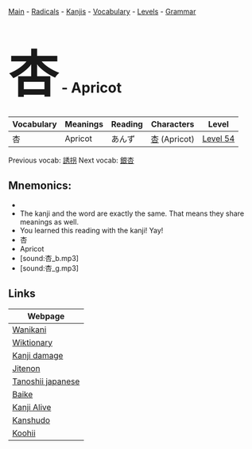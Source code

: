 <style> bigfont {font-size: 100px}</style>
[Main](../README.md) -
[Radicals](../radicals.md) -
[Kanjis](../kanjis.md) -
[Vocabulary](../vocabulary.md) -
[Levels](../levels.md) -
[Grammar](../grammar.md)
# <bigfont> 杏</bigfont> - Apricot 

| Vocabulary | Meanings | Reading | Characters | Level |
| --- | --- | --- | --- | --- |
| 杏 | Apricot | あんず |  [杏](../kanjis/杏.md) (Apricot) | [Level 54](../levels/wk_level54.md) |

Previous vocab: [誘拐](誘拐.md) Next vocab: [銀杏](銀杏.md) 

## Mnemonics:

* 
* The kanji and the word are exactly the same. That means they share meanings as well.
* You learned this reading with the kanji! Yay!
* 杏
* Apricot
* [sound:杏_b.mp3]
* [sound:杏_g.mp3]


## Links 

| Webpage |
| --- |
| [Wanikani          ](https://www.wanikani.com/kanji/杏) |
| [Wiktionary        ](https://en.wiktionary.org/wiki/杏) |
| [Kanji damage      ](http://www.kanjidamage.com/kanji/search?utf8=✓&q=杏) |
| [Jitenon           ](https://jitenon.com/kanji/杏) |
| [Tanoshii japanese ](https://www.tanoshiijapanese.com/dictionary/kanji.cfm?k=杏) |
| [Baike             ](https://baike.baidu.com/item/杏) |
| [Kanji Alive       ](https://app.kanjialive.com/杏) |
| [Kanshudo          ](https://www.kanshudo.com/searchmn?q=杏) |
| [Koohii            ](https://kanji.koohii.com/study/kanji/杏) |
